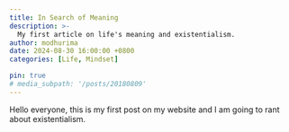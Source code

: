 ```yaml
---
title: In Search of Meaning
description: >-
  My first article on life's meaning and existentialism.
author: modhurima
date: 2024-08-30 16:00:00 +0800
categories: [Life, Mindset]

pin: true
# media_subpath: '/posts/20180809'
---
```


Hello everyone, this is my first post on my website and I am going to rant about existentialism.